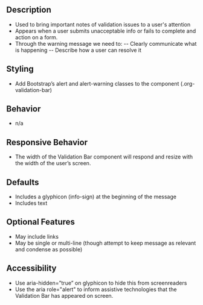 ## Description
- Used to bring important notes of validation issues to a user's attention
- Appears when a user submits unacceptable info or fails to complete and action on a form.
- Through the warning message we need to: 
 -- Clearly communicate what is happening
 -- Describe how a user can resolve it


## Styling
- Add Bootstrap’s alert and alert-warning classes to the component (.org-validation-bar)


## Behavior
- n/a


## Responsive Behavior
- The width of the Validation Bar component will respond and resize with the width of the user’s screen.


## Defaults
- Includes a glyphicon (info-sign) at the beginning of the message
- Includes text


## Optional Features
- May include links
- May be single or multi-line (though attempt to keep message as relevant and condense as possible)


## Accessibility
- Use aria-hidden=”true” on glyphicon to hide this from screenreaders
- Use the aria role="alert" to inform assistive technologies that the Validation Bar has appeared on screen.




